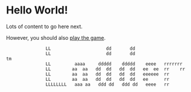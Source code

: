 # Hello World!

Lots of content to go here next.

However, you should also [play the game](/play/ ':ignore').

```text
               LL                     dd       dd
               LL                     dd       dd                      tm
               LL         aaaa     ddddd    ddddd    eeee   rrrrrrr
               LL        aa  aa   dd  dd   dd  dd   ee  ee  rr    rr
               LL        aa  aa   dd  dd   dd  dd   eeeeee  rr
               LL        aa  aa   dd  dd   dd  dd   ee      rr
               LLLLLLLL   aaa aa   ddd dd   ddd dd   eeee   rr
```
